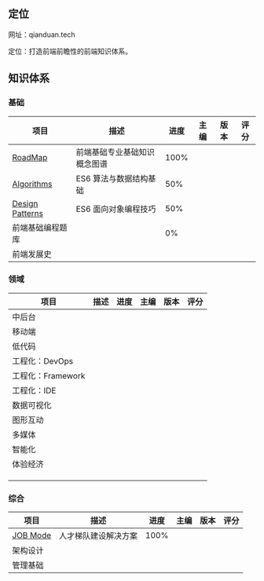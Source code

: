 ## 定位

网址：qianduan.tech 

定位：打造前端前瞻性的前端知识体系。



## 知识体系



### 基础

| 项目                                                         | 描述                         | 进度 | 主编 | 版本 | 评分 |
| ------------------------------------------------------------ | ---------------------------- | ---- | ---- | ---- | ---- |
| [RoadMap](https://github.com/Z8264/frontend-developer-roadmap) | 前端基础专业基础知识概念图谱 | 100% |      |      |      |
| [Algorithms](https://github.com/Z8264/algorithms)            | ES6 算法与数据结构基础       | 50%  |      |      |      |
| [Design Patterns](https://github.com/Z8264/design-patterns-es) | ES6 面向对象编程技巧         | 50%  |      |      |      |
| 前端基础编程题库                                             |                              | 0%   |      |      |      |
| 前端发展史                                                   |                              |      |      |      |      |



### 领域

| 项目              | 描述 | 进度 | 主编 | 版本 | 评分 |
| ----------------- | ---- | ---- | ---- | ---- | ---- |
| 中后台            |      |      |      |      |      |
| 移动端            |      |      |      |      |      |
| 低代码            |      |      |      |      |      |
| 工程化：DevOps    |      |      |      |      |      |
| 工程化：Framework |      |      |      |      |      |
| 工程化：IDE       |      |      |      |      |      |
| 数据可视化        |      |      |      |      |      |
| 图形互动          |      |      |      |      |      |
| 多媒体            |      |      |      |      |      |
| 智能化            |      |      |      |      |      |
| 体验经济          |      |      |      |      |      |
|                   |      |      |      |      |      |
|                   |      |      |      |      |      |
|                   |      |      |      |      |      |



### 综合

| 项目                                                    | 描述                 | 进度 | 主编 | 版本 | 评分 |
| ------------------------------------------------------- | -------------------- | ---- | ---- | ---- | ---- |
| [JOB Mode](https://github.com/Z8264/frontend-job-model) | 人才梯队建设解决方案 | 100% |      |      |      |
| 架构设计                                                |                      |      |      |      |      |
| 管理基础                                                |                      |      |      |      |      |

